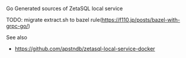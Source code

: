 Go Generated sources of ZetaSQL local service

TODO: migrate extract.sh to bazel rule(https://f110.jp/posts/bazel-with-grpc-go/)

See also
- https://github.com/apstndb/zetasql-local-service-docker
